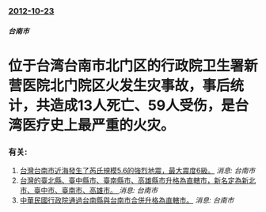 ### [2012-10-23](/news/2012/10/23/index.md)

##### 台南市
#  位于台湾台南市北门区的行政院卫生署新营医院北门院区火发生灾事故，事后统计，共造成13人死亡、59人受伤，是台湾医疗史上最严重的火灾。




### 有关:

1. [台灣台南市近海發生了芮氏規模5.6的強烈地震，最大震度6級。](/news/2017/02/11/台灣台南市近海發生了芮氏規模56的強烈地震-最大震度6級.md) _消息: 台南市_
2. [ 台灣的臺北縣、臺中縣市、臺南縣市、高雄縣市升格為直轄市，新名定為新北市、臺中市、臺南市、高雄市。 ](/news/2010/12/25/台灣的臺北縣-臺中縣市-臺南縣市-高雄縣市升格為直轄市-新名定為新北市-臺中市-臺南市-高雄市.md) _消息: 台南市_
3. [ 中華民國行政院通過台南縣與台南市合併升格為直轄市。](/news/2009/06/29/中華民國行政院通過台南縣與台南市合併升格為直轄市.md) _消息: 台南市_
